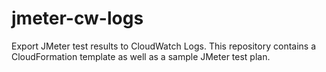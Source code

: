 # jmeter-cw-logs
Export JMeter test results to CloudWatch Logs. This repository contains a CloudFormation template as well as a sample JMeter test plan.
